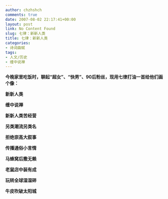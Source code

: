 ```yaml
---
author: chzhshch
comments: true
date: 2007-08-02 22:17:41+00:00
layout: post
link: No Content Found
slug: 七律：新新人类
title: 七律：新新人类
categories:
- 诗词曲赋
tags:
- 人文/历史
- 缠中说禅
---
```


			

**今晚家里吃饭时，聊起“超女”、“快男”、90后粉丝，现用七律打油一首给他们画个像：**

**新新人类**

**缠中说禅**

**新新人类苦经营**

**另类潮流另类名**

**拒绝崇高大叙事**

**传播通俗小言情**

**马蜂窝后撒无赖**

**老鼠店中装有成**

**玩转全球湿湿碎**

**牛皮吹破太阳城**
